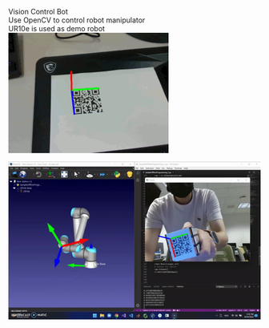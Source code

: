 Vision Control Bot<br />
Use OpenCV to control robot manipulator<br />
UR10e is used as demo robot<br />
![](Demo_Videos/output.gif)<br />

![](Demo_Videos/final_demo.gif)
